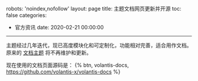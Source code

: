 robots: 'noindex,nofollow'
layout: page
title: 主题文档网页更新并开源
toc: false
categories:
  - 官方资讯
date: 2020-02-21 00:00:00
---

主题经过几年迭代，现已高度模块化和可定制化，功能相对完善，适合用作文档。原来的 [文档主题](https://github.com/xaoxuu/hexo-theme-vuex) 将不再维护和更新。

现在使用的文档页面源码是： {% btn, volantis-docs, https://github.com/volantis-x/volantis-docs %}
